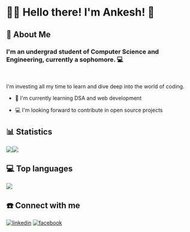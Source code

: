 
# 🧑‍💻 Hello there! I'm Ankesh! 👋


## 🚀 About Me

 
### I'm an undergrad student of Computer Science and Engineering, currently a sophomore. 💻 

<br>

I'm investing all my time to learn and dive deep into the world of coding. 


- 🧠 I'm currently learning DSA and web development 

- 💻 I'm looking forward to contribute in open source projects



## 📊 Statistics


<!-- ![Anurag's GitHub stats](https://github-readme-stats.vercel.app/api?username=ankeshbanerjee&show_icons=true&theme=radical) -->

<img src="https://github-readme-stats.vercel.app/api?username=ankeshbanerjee&show_icons=true&theme=radical"><img src="https://github-readme-streak-stats.herokuapp.com/?user=ankeshbanerjee&theme=radical" >


## 💻 Top languages

<!-- ![Top Langs](https://github-readme-stats.vercel.app/api/top-langs/?username=ankeshbanerjee&show_icons=true&theme=radical)  -->

<img src = "https://github-readme-stats.vercel.app/api/top-langs/?username=ankeshbanerjee&show_icons=true&theme=radical&layout=compact">

## ☎️ Connect with me
[![linkedin](https://img.shields.io/badge/linkedin-0A66C2?style=for-the-badge&logo=linkedin&logoColor=white)](https://www.linkedin.com/in/ankesh-banerjee-985911231/)
[![facebook](https://img.shields.io/badge/Facebook-1877F2?style=for-the-badge&logo=facebook&logoColor=white)](https://www.facebook.com/profile.php?id=100073274455002)


